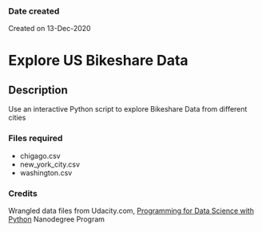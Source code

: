 ### Date created
Created on 13-Dec-2020

# Explore US Bikeshare Data

## Description
Use an interactive Python script to explore Bikeshare Data from different cities

### Files required
- chigago.csv
- new_york_city.csv
- washington.csv

### Credits
Wrangled data files from Udacity.com, [Programming for Data Science with Python](https://classroom.udacity.com/nanodegrees/nd104/dashboard/overview) Nanodegree Program

